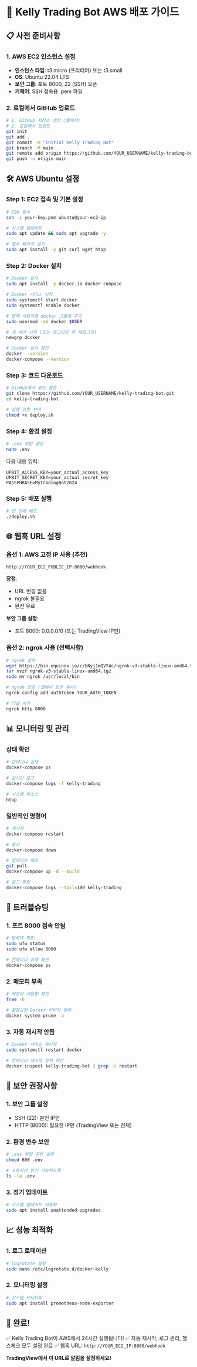 # 🚀 Kelly Trading Bot AWS 배포 가이드

## 📋 사전 준비사항

### 1. AWS EC2 인스턴스 설정
- **인스턴스 타입**: t3.micro (프리티어) 또는 t3.small
- **OS**: Ubuntu 22.04 LTS
- **보안 그룹**: 포트 8000, 22 (SSH) 오픈
- **키페어**: SSH 접속용 .pem 파일

### 2. 로컬에서 GitHub 업로드

```bash
# 1. GitHub 저장소 생성 (웹에서)
# 2. 로컬에서 업로드
git init
git add .
git commit -m "Initial Kelly Trading Bot"
git branch -M main
git remote add origin https://github.com/YOUR_USERNAME/kelly-trading-bot.git
git push -u origin main
```

## 🛠️ AWS Ubuntu 설정

### Step 1: EC2 접속 및 기본 설정

```bash
# SSH 접속
ssh -i your-key.pem ubuntu@your-ec2-ip

# 시스템 업데이트
sudo apt update && sudo apt upgrade -y

# 필수 패키지 설치
sudo apt install -y git curl wget htop
```

### Step 2: Docker 설치

```bash
# Docker 설치
sudo apt install -y docker.io docker-compose

# Docker 서비스 시작
sudo systemctl start docker
sudo systemctl enable docker

# 현재 사용자를 docker 그룹에 추가
sudo usermod -aG docker $USER

# 새 세션 시작 (또는 로그아웃 후 재로그인)
newgrp docker

# Docker 설치 확인
docker --version
docker-compose --version
```

### Step 3: 코드 다운로드

```bash
# GitHub에서 코드 클론
git clone https://github.com/YOUR_USERNAME/kelly-trading-bot.git
cd kelly-trading-bot

# 실행 권한 부여
chmod +x deploy.sh
```

### Step 4: 환경 설정

```bash
# .env 파일 생성
nano .env
```

다음 내용 입력:
```
UPBIT_ACCESS_KEY=your_actual_access_key
UPBIT_SECRET_KEY=your_actual_secret_key
PASSPHRASE=MyTradingBot2024
```

### Step 5: 배포 실행

```bash
# 한 번에 배포
./deploy.sh
```

## 🌐 웹훅 URL 설정

### 옵션 1: AWS 고정 IP 사용 (추천)

```
http://YOUR_EC2_PUBLIC_IP:8000/webhook
```

**장점**: 
- URL 변경 없음
- ngrok 불필요
- 완전 무료

**보안 그룹 설정**:
- 포트 8000: 0.0.0.0/0 (또는 TradingView IP만)

### 옵션 2: ngrok 사용 (선택사항)

```bash
# ngrok 설치
wget https://bin.equinox.io/c/bNyj1mQVY4c/ngrok-v3-stable-linux-amd64.tgz
tar xvzf ngrok-v3-stable-linux-amd64.tgz
sudo mv ngrok /usr/local/bin

# ngrok 인증 (웹에서 토큰 복사)
ngrok config add-authtoken YOUR_AUTH_TOKEN

# 터널 시작
ngrok http 8000
```

## 📊 모니터링 및 관리

### 상태 확인

```bash
# 컨테이너 상태
docker-compose ps

# 실시간 로그
docker-compose logs -f kelly-trading

# 시스템 리소스
htop
```

### 일반적인 명령어

```bash
# 재시작
docker-compose restart

# 중지
docker-compose down

# 업데이트 배포
git pull
docker-compose up -d --build

# 로그 확인
docker-compose logs --tail=100 kelly-trading
```

## 🔧 트러블슈팅

### 1. 포트 8000 접속 안됨
```bash
# 방화벽 확인
sudo ufw status
sudo ufw allow 8000

# 컨테이너 상태 확인
docker-compose ps
```

### 2. 메모리 부족
```bash
# 메모리 사용량 확인
free -h

# 불필요한 Docker 이미지 정리
docker system prune -a
```

### 3. 자동 재시작 안됨
```bash
# Docker 서비스 재시작
sudo systemctl restart docker

# 컨테이너 재시작 정책 확인
docker inspect kelly-trading-bot | grep -i restart
```

## 🚨 보안 권장사항

### 1. 보안 그룹 설정
- SSH (22): 본인 IP만
- HTTP (8000): 필요한 IP만 (TradingView 또는 전체)

### 2. 환경 변수 보안
```bash
# .env 파일 권한 설정
chmod 600 .env

# 소유자만 읽기 가능하도록
ls -la .env
```

### 3. 정기 업데이트
```bash
# 시스템 업데이트 자동화
sudo apt install unattended-upgrades
```

## 📈 성능 최적화

### 1. 로그 로테이션
```bash
# logrotate 설정
sudo nano /etc/logrotate.d/docker-kelly
```

### 2. 모니터링 설정
```bash
# 시스템 모니터링
sudo apt install prometheus-node-exporter
```

## 🎊 완료!

✅ Kelly Trading Bot이 AWS에서 24시간 실행됩니다!
✅ 자동 재시작, 로그 관리, 헬스체크 모두 설정 완료
✅ 웹훅 URL: `http://YOUR_EC2_IP:8000/webhook`

**TradingView에서 이 URL로 알림을 설정하세요!**